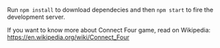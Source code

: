 Run `npm install` to download dependecies and then `npm start` to fire the development server.

If you want to know more about Connect Four game, read on Wikipedia: https://en.wikipedia.org/wiki/Connect_Four
